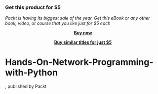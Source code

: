 
### Get this product for $5

<i>Packt is having its biggest sale of the year. Get this eBook or any other book, video, or course that you like just for $5 each</i>


<b><p align='center'>[Buy now](https://packt.link/9781788994583)</p></b>


<b><p align='center'>[Buy similar titles for just $5](https://subscription.packtpub.com/search)</p></b>


# Hands-On-Network-Programming-with-Python
, published by Packt
